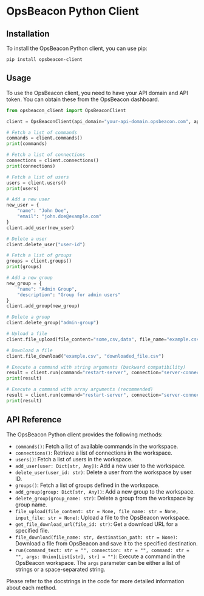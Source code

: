 # OpsBeacon Python Client

## Installation

To install the OpsBeacon Python client, you can use pip:

```
pip install opsbeacon-client
```

## Usage

To use the OpsBeacon client, you need to have your API domain and API token. You can obtain these from the OpsBeacon dashboard.

```python
from opsbeacon_client import OpsBeaconClient

client = OpsBeaconClient(api_domain="your-api-domain.opsbeacon.com", api_token="your-api-token")

# Fetch a list of commands
commands = client.commands()
print(commands)

# Fetch a list of connections
connections = client.connections()
print(connections)

# Fetch a list of users
users = client.users()
print(users)

# Add a new user
new_user = {
    "name": "John Doe",
    "email": "john.doe@example.com"
}
client.add_user(new_user)

# Delete a user
client.delete_user("user-id")

# Fetch a list of groups
groups = client.groups()
print(groups)

# Add a new group
new_group = {
    "name": "Admin Group",
    "description": "Group for admin users"
}
client.add_group(new_group)

# Delete a group
client.delete_group("admin-group")

# Upload a file
client.file_upload(file_content="some,csv,data", file_name="example.csv")

# Download a file
client.file_download("example.csv", "downloaded_file.csv")

# Execute a command with string arguments (backward compatibility)
result = client.run(command="restart-server", connection="server-connection", args="--force")
print(result)

# Execute a command with array arguments (recommended)
result = client.run(command="restart-server", connection="server-connection", args=["--force", "--timeout", "30"])
print(result)
```

## API Reference

The OpsBeacon Python client provides the following methods:

- `commands()`: Fetch a list of available commands in the workspace.
- `connections()`: Retrieve a list of connections in the workspace.
- `users()`: Fetch a list of users in the workspace.
- `add_user(user: Dict[str, Any])`: Add a new user to the workspace.
- `delete_user(user_id: str)`: Delete a user from the workspace by user ID.
- `groups()`: Fetch a list of groups defined in the workspace.
- `add_group(group: Dict[str, Any])`: Add a new group to the workspace.
- `delete_group(group_name: str)`: Delete a group from the workspace by group name.
- `file_upload(file_content: str = None, file_name: str = None, input_file: str = None)`: Upload a file to the OpsBeacon workspace.
- `get_file_download_url(file_id: str)`: Get a download URL for a specified file.
- `file_download(file_name: str, destination_path: str = None)`: Download a file from OpsBeacon and save it to the specified destination.
- `run(command_text: str = "", connection: str = "", command: str = "", args: Union[List[str], str] = "")`: Execute a command in the OpsBeacon workspace. The `args` parameter can be either a list of strings or a space-separated string.

Please refer to the docstrings in the code for more detailed information about each method.
